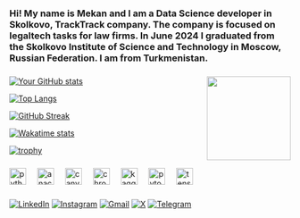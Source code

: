 <h3 align="left">Hi! My name is Mekan and I am a Data Science developer in Skolkovo, TrackTrack company. The company is focused on legaltech tasks for law firms. In June 2024 I graduated from the Skolkovo Institute of Science and Technology in Moscow, Russian Federation. I am from Turkmenistan.</h3>

###

<img align="right" height="150" src="https://filin.mail.ru/pic?email=mekan.097%40mail.ru&width=180&height=180&name=Mekan+Hojayev&version=4&build=7&_=1698129854618.8242"  />

###

[![Your GitHub stats](https://github-readme-stats.vercel.app/api?username=mekan-hojayev&show_icons=true&theme=radical)](https://github.com/anuraghazra/github-readme-stats)

[![Top Langs](https://github-readme-stats.vercel.app/api/top-langs/?username=mekan-hojayev&layout=compact&theme=radical)](https://github.com/anuraghazra/github-readme-stats)

[![GitHub Streak](https://github-readme-streak-stats.herokuapp.com/?user=mekan-hojayev&theme=radical)](https://git.io/streak-stats)

[![Wakatime stats](https://github-readme-stats.vercel.app/api/wakatime?username=Mekan-Hojayev&layout=compact&theme=radical)](https://github.com/anuraghazra/github-readme-stats)

[![trophy](https://github-profile-trophy.vercel.app/?username=mekan-hojayev&theme=onedark)](https://github.com/ryo-ma/github-profile-trophy)

###

<div align="left">
  <img src="https://cdn.jsdelivr.net/gh/devicons/devicon/icons/python/python-original.svg" height="30" alt="python logo"  />
  <img width="12" />
  <img src="https://cdn.jsdelivr.net/gh/devicons/devicon/icons/anaconda/anaconda-original.svg" height="30" alt="anaconda logo"  />
  <img width="12" />
  <img src="https://cdn.jsdelivr.net/gh/devicons/devicon/icons/canva/canva-original.svg" height="30" alt="canva logo"  />
  <img width="12" />
  <img src="https://cdn.jsdelivr.net/gh/devicons/devicon/icons/chrome/chrome-original.svg" height="30" alt="chrome logo"  />
  <img width="12" />
  <img src="https://cdn.jsdelivr.net/gh/devicons/devicon/icons/kaggle/kaggle-original.svg" height="30" alt="kaggle logo"  />
  <img width="12" />
  <img src="https://cdn.jsdelivr.net/gh/devicons/devicon/icons/pytorch/pytorch-original.svg" height="30" alt="pytorch logo"  />
  <img width="12" />
  <img src="https://cdn.jsdelivr.net/gh/devicons/devicon/icons/tensorflow/tensorflow-original.svg" height="30" alt="tensorflow logo"  />
</div>

###

[![LinkedIn](https://img.shields.io/badge/LinkedIn-0077B5?style=for-the-badge&logo=linkedin&logoColor=white)](https://www.linkedin.com/in/mekan-hojayev-92b711298)
[![Instagram](https://img.shields.io/badge/Instagram-E4405F?style=for-the-badge&logo=instagram&logoColor=white)](https://www.instagram.com/mekanhojayevofficial)
[![Gmail](https://img.shields.io/badge/Gmail-D14836?style=for-the-badge&logo=gmail&logoColor=white)](mailto:mekanhojayev97@gmail.com)
[![X](https://img.shields.io/badge/X-000000?style=for-the-badge&logo=x&logoColor=white)](https://x.com/hojayevofficial)
[![Telegram](https://img.shields.io/badge/Telegram-2CA5E0?style=for-the-badge&logo=telegram&logoColor=white)](https://t.me/mekanhojayev97)

###

<br clear="both">

###
